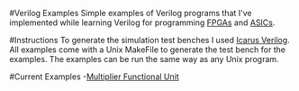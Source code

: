 #Verilog Examples
Simple examples of Verilog programs that I've implemented while learning Verilog for programming [FPGAs](https://en.wikipedia.org/wiki/Field-programmable_gate_array) and [ASICs](https://en.wikipedia.org/wiki/Application-specific_integrated_circuit).

#Instructions
  To generate the simulation test benches I used [Icarus Verilog](http://iverilog.icarus.com/). All examples come with a Unix MakeFile to
  generate the test bench for the examples. The examples can be run the same way as any Unix program.

#Current Examples
  -[Multiplier Functional Unit](https://github.com/RossMeikleham/Verilog_Examples/tree/master/src/Multiplier)
